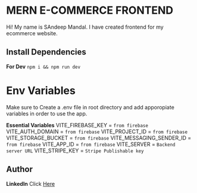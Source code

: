 # MERN E-COMMERCE FRONTEND

Hi! My name is SAndeep Mandal. I have created frontend for my ecommerce website.

## Install Dependencies

**For Dev** `npm i && npm run dev`


# Env Variables

Make sure to Create a .env file in root directory and add apporopiate variables in order to use the app.

**Essential Variables**
VITE_FIREBASE_KEY = `from firebase`
VITE_AUTH_DOMAIN = `from firebase`
VITE_PROJECT_ID = `from firebase`
VITE_STORAGE_BUCKET = `from firebase`
VITE_MESSAGING_SENDER_ID = `from firebase`
VITE_APP_ID = `from firebase`
VITE_SERVER = `Backend server URL`
VITE_STRIPE_KEY = `Stripe Publishable key`


## Author

**LinkedIn** Click [Here](www.linkedin.com/in/isandeepmandal)



